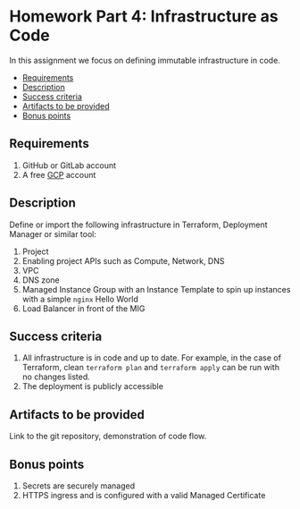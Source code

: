 # Homework Part 4: Infrastructure as Code

In this assignment we focus on defining immutable infrastructure in code.

<!-- toc -->

- [Requirements](#requirements)
- [Description](#description)
- [Success criteria](#success-criteria)
- [Artifacts to be provided](#artifacts-to-be-provided)
- [Bonus points](#bonus-points)

<!-- tocstop -->

## Requirements

1. GitHub or GitLab account
1. A free [GCP](https://cloud.google.com/free) account

## Description

Define or import the following infrastructure in Terraform, Deployment Manager or similar tool:

1. Project
1. Enabling project APIs such as Compute, Network, DNS
1. VPC
1. DNS zone
1. Managed Instance Group with an Instance Template to spin up instances with a simple `nginx` Hello World
1. Load Balancer in front of the MIG

## Success criteria

1. All infrastructure is in code and up to date. For example, in the case of Terraform, clean `terraform plan` and `terraform apply` can be run with no changes listed.
1. The deployment is publicly accessible

## Artifacts to be provided

Link to the git repository, demonstration of code flow.

## Bonus points

1. Secrets are securely managed
1. HTTPS ingress and is configured with a valid Managed Certificate
